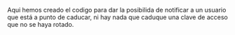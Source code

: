 Aqui hemos creado el codigo para dar la posibilida de notificar a un usuario que está a punto de caducar, ni hay nada que caduque una clave de acceso que no se haya rotado.
